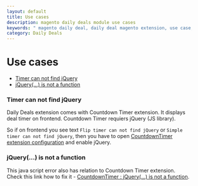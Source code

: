 ```yaml
---
layout: default
title: Use cases
description: magento daily deals module use cases
keywords: " magento daily deal, daily deal magento extension, use case, jquery"
category: Daily Deals
---
```


# Use cases

- [Timer can not find jQuery](#timer-can-not-find-jquery)
- [jQuery(...) is not a function](#jquery-is-not-a-function)

### Timer can not find jQuery

Daily Deals extension comes with Countdown Timer extension. It displays deal
timer on frontend. Countdown Timer requiers jQuery (JS library).

So if on frontend you see text `Flip timer can not find jQuery` or
`Simple timer can not find jQuery`, then you have to open [CountdownTimer
extension configuration](/m1/countdowntimer/#extension-configuration) and enable
jQuery.

### jQuery(...) is not a function

This java script error also has relation to Countdown Timer extension. Check
this link how to fix it - [CountdownTimer : jQuery(...) is not a function](/m1/countdowntimer/#jquery-is-not-a-function).
